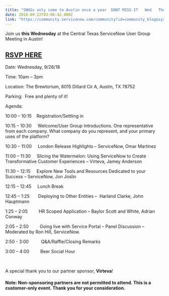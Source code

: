 ```yaml
---
title: "SNUGs only come to Austin once a year  DONT MISS IT   Wed   The Brewtorium"
date: 2018-09-22T03:08:42.000Z
link: "https://community.servicenow.com/community?id=community_blog&sys_id=16731b77dba863048e7c2926ca961932"
---
```

<p>Join us <strong>this Wednesday</strong> at the Central Texas ServiceNow User Group Meeting in Austin!</p>
<h2><a href="https://go.servicenow.com/LP&#61;11116?elqTrackId&#61;BF7C01040DA33E61558E3FB85F66CCD5&amp;elq&#61;00000000000000000000000000000000&amp;elqaid&#61;27709&amp;elqat&#61;1&amp;elqCampaignId&#61;14257" rel="nofollow">RSVP HERE</a></h2>
<p>Date: Wednesday, 9/26/18 <span> </span></p>
<p>Time: 10am – 3pm  <span> </span></p>
<p>Location: The Brewtorium, 6015 Dillard Cir A, Austin, TX 78752 <span> </span></p>
<p>Parking:  Free and plenty of it! <span> </span></p>
<p>Agenda:    </p>
<p>10:00 – 10:15    Registration/Settling in  </p>
<p>10:15 – 10:30     Welcome/User Group Introductions. One representative from each company. What company do you represent, and your primary uses of the platform?   </p>
<p>10:30 – 11:00     London Release Highlights – ServiceNow, Omar Martinez </p>
<p>11:00 – 11:30     Slicing the Watermelon: Using ServiceNow to Create Transformative Customer Experiences – Virteva, Jamey Anderson   </p>
<p>11:30 – 12:15     Explore New Tools and Resources Dedicated to your Success – ServiceNow, Jon Joslin  </p>
<p>12:15 – 12:45     Lunch Break  </p>
<p>12:45 – 1:25       Deploying to Other Entities –  Harland Clarke, John Hauptmann </p>
<p>1:25 – 2:05         HR Scoped Application – Baylor Scott and White, Adrian Conway  </p>
<p>2:05 – 2:50         Going live with Service Portal – Panel Discussion – Moderated by Ron Hill, ServiceNow.</p>
<p>2:50 - 3:00          Q&amp;A/Raffle/Closing Remarks</p>
<p>3:00 – 4:00         Beer Social Hour </p>
<p> </p>
<p>A special thank you to our partner sponsor, <strong>Virteva</strong>!</p>
<h4>Note: Non-sponsoring partners are not permitted to attend. This is a customer-only event. Thank you for your consideration. </h4>